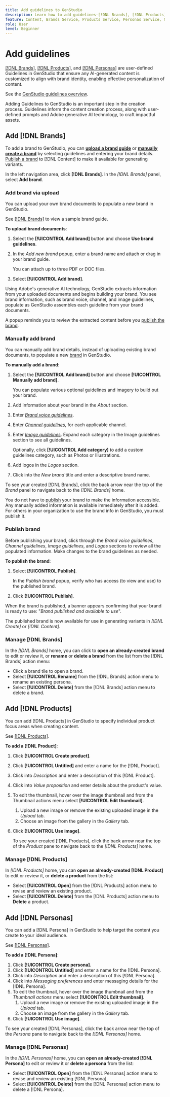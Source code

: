 ```yaml
---
title: Add guidelines to GenStudio
description: Learn how to add guidelines—[!DNL Brands], [!DNL Products], and [!DNL Personas]—in Adobe [!DNL GenStudio].
feature: Content, Brands Service, Products Service, Personas Service, Guidelines
role: User
level: Beginner
---
```


# Add guidelines

[[!DNL Brands]](/help/user-guide/guidelines/brands.md), [[!DNL Products]](/help/user-guide/guidelines/products.md), and [[!DNL Personas]](/help/user-guide/guidelines/personas.md) are user-defined Guidelines in GenStudio that ensure any AI-generated content is customized to align with brand identity, enabling effective personalization of content.

See the [GenStudio guidelines overview](/help/user-guide/guidelines/overview.md).

Adding Guidelines to GenStudio is an important step in the creation process. Guidelines inform the content creation process, along with user-defined prompts and Adobe generative AI technology, to craft impactful assets.

## Add [!DNL Brands]

To add a brand to GenStudio, you can [**upload a brand guide**](#upload-brand-guidelines) or [**manually create a brand**](#manually-add-brand) by selecting guidelines and entering your brand details. [Publish a brand](#publish-brand) to [!DNL Content] to make it available for generating variants.

In the left navigation area, click **[!DNL Brands]**. In the _[!DNL Brands]_ panel, select **Add brand**.

### Add brand via upload

You can upload your own brand documents to populate a new brand in GenStudio.

See [[!DNL Brands]](/help/user-guide/guidelines/brands.md) to view a sample brand guide.

**To upload brand documents**:

1. Select the **[!UICONTROL Add brand]** button and choose **Use brand guidelines**.
1. In the _Add new brand_ popup, enter a brand name and attach or drag in your brand guide.

   You can attach up to three PDF or DOC files.

1. Select **[!UICONTROL Add brand]**.

Using Adobe's generative AI technology, GenStudio extracts information from your uploaded documents and begins building your brand. You see brand information, such as brand voice, channel, and image guidelines, populate as GenStudio assembles each guideline from your brand documents.

A popup reminds you to review the extracted content before you [publish the brand](#publish-brand).

### Manually add brand

You can manually add brand details, instead of uploading existing brand documents, to populate a new [brand](brands.md) in GenStudio.

**To manually add a brand**:

1. Select the **[!UICONTROL Add brand]** button and choose **[!UICONTROL Manually add brand]**.

   You can populate various optional guidelines and imagery to build out your brand.

1. Add information about your brand in the _About_ section.
1. Enter [_Brand voice guidelines_](brands.md#brand-voice-guidelines).
1. Enter [_Channel guidelines_](brands.md#channel-guidelines), for each applicable channel.
1. Enter [_Image guidelines_](brands.md#image-guidelines). Expand each category in the Image guidelines section to see all guidelines.

   Optionally, click **[!UICONTROL Add category]** to add a custom guidelines category, such as Photos or Illustrations.

1. Add logos in the _Logos_ section.
1. Click into the _New brand_ title and enter a descriptive brand name.

To see your created [!DNL Brands], click the back arrow near the top of the _Brand_ panel to navigate back to the _[!DNL Brands]_ home.

You do not have to [publish](#publish-brand) your brand to make the information accessible. Any manually added information is available immediately after it is added. For others in your organization to use the brand info in GenStudio, you must publish it.

### Publish brand

Before publishing your brand, click through the _Brand voice guidelines_, _Channel guidelines_, _Image guidelines_, and _Logos_ sections to review all the populated information. Make changes to the brand guidelines as needed.

**To publish the brand**:

1. Select **[!UICONTROL Publish]**.

   In the _Publish brand_ popup, verify who has access (to view and use) to the published brand.

1. Click **[!UICONTROL Publish]**.

When the brand is published, a banner appears confirming that your brand is ready to use: "*Brand published and available to use*".

The published brand is now available for use in generating variants in _[!DNL Create]_ or _[!DNL Content]_.

### Manage [!DNL Brands]

In the _[!DNL Brands]_ home, you can click to **open an already-created brand** to edit or review it, or **rename** or **delete a brand** from the list from the [!DNL Brands] action menu:

* Click a brand tile to open a brand.
* Select **[!UICONTROL Rename]** from the [!DNL Brands] action menu to rename an existing persona.
* Select **[!UICONTROL Delete]** from the [!DNL Brands] action menu to delete a brand.

## Add [!DNL Products]

You can add [!DNL Products] in GenStudio to specify individual product focus areas when creating content. <!-- Add Rename, display, reposition functionality -->

See [[!DNL Products]](products.md).

**To add a [!DNL Product]**:

1. Click **[!UICONTROL Create product]**.
1. Click **[!UICONTROL Untitled]** and enter a name for the [!DNL Product].
1. Click into _Description_ and enter a description of this [!DNL Product].
1. Click into _Value proposition_ and enter details about the product's value.
1. To edit the thumbnail, hover over the image thumbnail and from the Thumbnail actions menu select **[!UICONTROL Edit thumbnail]**.
   1. Upload a new image or remove the existing uploaded image in the _Upload_ tab.
   1. Choose an image from the gallery in the _Gallery_ tab.
1. Click **[!UICONTROL Use image]**.

   To see your created [!DNL Products], click the back arrow near the top of the _Product_ pane to navigate back to the _[!DNL Products]_ home.

### Manage [!DNL Products]

In _[!DNL Products]_ home, you can **open an already-created [!DNL Product]** to edit or review it, or **delete a product** from the list:

* Select **[!UICONTROL Open]** from the [!DNL Products] action menu to revise and review an existing product.
* Select **[!UICONTROL Delete]** from the [!DNL Products] action menu to **Delete** a product.

## Add [!DNL Personas]

You can add a [!DNL Persona] in GenStudio to help target the content you create to your ideal audience.

See [[!DNL Personas]](personas.md).

**To add a [!DNL Persona]**:

1. Click **[!UICONTROL Create persona]**.
1. Click **[!UICONTROL Untitled]** and enter a name for the [!DNL Persona].
1. Click into _Description_ and enter a description of this [!DNL Persona].
1. Click into _Messaging preferences_ and enter messaging details for the [!DNL Persona].
1. To edit the thumbnail, hover over the image thumbnail and from the _Thumbnail actions_ menu select **[!UICONTROL Edit thumbnail]**.
   1. Upload a new image or remove the existing uploaded image in the _Upload_ tab.
   1. Choose an image from the gallery in the _Gallery_ tab.
1. Click **[!UICONTROL Use image]**.

  To see your created [!DNL Personas], click the back arrow near the top of the _Persona_ pane to navigate back to the _[!DNL Personas]_ home.

### Manage [!DNL Personas]

In the _[!DNL Personas]_ home, you can **open an already-created [!DNL Persona]** to edit or review it or **delete a persona** from the list:

* Select **[!UICONTROL Open]** from the [!DNL Personas] action menu to revise and review an existing [!DNL Persona].
* Select **[!UICONTROL Delete]** from the [!DNL Personas] action menu to delete a [!DNL Persona].
